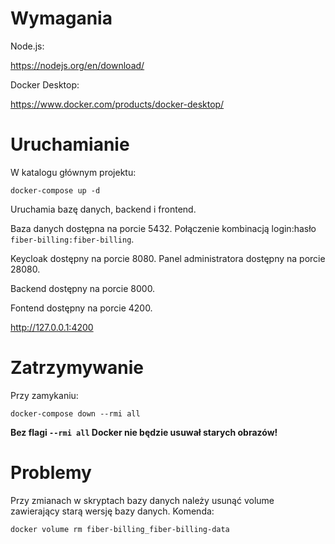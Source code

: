 # Wymagania

Node.js:

<https://nodejs.org/en/download/>

Docker Desktop:

<https://www.docker.com/products/docker-desktop/>

# Uruchamianie

W katalogu głównym projektu:

```
docker-compose up -d
```

Uruchamia bazę danych, backend i frontend.

Baza danych dostępna na porcie 5432. Połączenie kombinacją login:hasło `fiber-billing:fiber-billing`.

Keycloak dostępny na porcie 8080. Panel administratora dostępny na porcie 28080.

Backend dostępny na porcie 8000.

Fontend dostępny na porcie 4200.

<http://127.0.0.1:4200>

# Zatrzymywanie

Przy zamykaniu:

```
docker-compose down --rmi all
```

**Bez flagi `--rmi all` Docker nie będzie usuwał starych obrazów!**

# Problemy

Przy zmianach w skryptach bazy danych należy usunąć volume zawierający starą wersję bazy danych. Komenda:

```
docker volume rm fiber-billing_fiber-billing-data
```